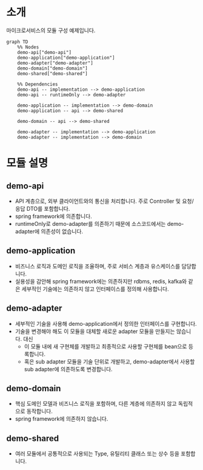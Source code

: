 # 소개
마이크로서비스의 모듈 구성 예제입니다.

```mermaid
graph TD
    %% Nodes
    demo-api["demo-api"]
    demo-application["demo-application"]
    demo-adapter["demo-adapter"]
    demo-domain["demo-domain"]
    demo-shared["demo-shared"]

    %% Dependencies
    demo-api -- implementation --> demo-application
    demo-api -- runtimeOnly --> demo-adapter

    demo-application -- implementation --> demo-domain
    demo-application -- api --> demo-shared

    demo-domain -- api --> demo-shared

    demo-adapter -- implementation --> demo-application
    demo-adapter -- implementation --> demo-domain
```

# 모듈 설명
## demo-api
- API 계층으로, 외부 클라이언트와의 통신을 처리합니다. 주로 Controller 및 요청/응답 DTO를 포함합니다.
- spring framework에 의존합니다.
- runtimeOnly로 demo-adapter를 의존하기 때문에 소스코드에서는 demo-adapter에 의존성이 없습니다.

## demo-application
- 비즈니스 로직과 도메인 로직을 조율하며, 주로 서비스 계층과 유스케이스를 담당합니다.
- 실용성을 감안해 spring framework에는 의존하지만 rdbms, redis, kafka와 같은 세부적인 기술에는 의존하지 않고 인터페이스를 정의해 사용합니다.

## demo-adapter
- 세부적인 기술을 사용해 demo-application에서 정의한 인터페이스를 구현합니다.
- 기술을 변경해야 해도 이 모듈을 대체할 새로운 adapter 모듈을 만들지는 않습니다. 대신
  -  이 모듈 내에 새 구현체를 개발하고 최종적으로 사용할 구현체를 bean으로 등록합니다.
  -  혹은 sub adapter 모듈을 기술 단위로 개발하고, demo-adapter에서 사용할 sub adapter에 의존하도록 변경합니다.

## demo-domain
- 핵심 도메인 모델과 비즈니스 로직을 포함하며, 다른 계층에 의존하지 않고 독립적으로 동작합니다.
- spring framework에 의존하지 않습니다.

## demo-shared
- 여러 모듈에서 공통적으로 사용되는 Type, 유틸리티 클래스 또는 상수 등을 포함합니다.

